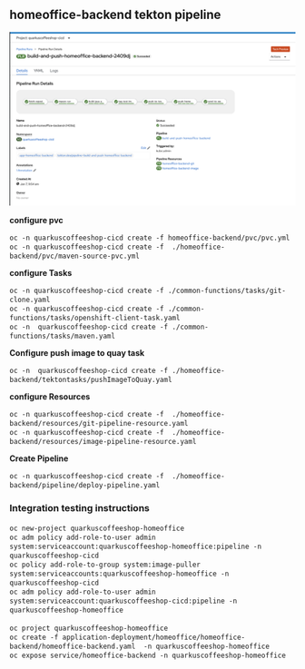 
## homeoffice-backend tekton pipeline

![homeoffice-backend-pipeline](../images/homeoffice-backend-pipeline.png)

**configure pvc**
```
oc -n quarkuscoffeeshop-cicd create -f homeoffice-backend/pvc/pvc.yml
oc -n quarkuscoffeeshop-cicd create -f  ./homeoffice-backend/pvc/maven-source-pvc.yml
```

**configure Tasks**
```
oc -n quarkuscoffeeshop-cicd create -f ./common-functions/tasks/git-clone.yaml
oc -n quarkuscoffeeshop-cicd create -f ./common-functions/tasks/openshift-client-task.yaml
oc -n  quarkuscoffeeshop-cicd create -f ./common-functions/tasks/maven.yaml
```

**Configure push image to quay task**
```
oc -n  quarkuscoffeeshop-cicd create -f ./homeoffice-backend/tektontasks/pushImageToQuay.yaml
```

**configure Resources**
```
oc -n quarkuscoffeeshop-cicd create -f  ./homeoffice-backend/resources/git-pipeline-resource.yaml
oc -n quarkuscoffeeshop-cicd create -f  ./homeoffice-backend/resources/image-pipeline-resource.yaml
```

**Create Pipeline**
```
oc -n quarkuscoffeeshop-cicd create -f  ./homeoffice-backend/pipeline/deploy-pipeline.yaml
```


### Integration testing instructions 
```
oc new-project quarkuscoffeeshop-homeoffice
oc adm policy add-role-to-user admin system:serviceaccount:quarkuscoffeeshop-homeoffice:pipeline -n quarkuscoffeeshop-cicd
oc policy add-role-to-group system:image-puller system:serviceaccounts:quarkuscoffeeshop-homeoffice -n quarkuscoffeeshop-cicd
oc adm policy add-role-to-user admin system:serviceaccount:quarkuscoffeeshop-cicd:pipeline -n quarkuscoffeeshop-homeoffice

oc project quarkuscoffeeshop-homeoffice
oc create -f application-deployment/homeoffice/homeoffice-backend/homeoffice-backend.yaml  -n quarkuscoffeeshop-homeoffice
oc expose service/homeoffice-backend -n quarkuscoffeeshop-homeoffice
```